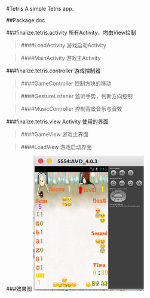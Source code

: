 #Tetris
A simple Tetris app.

##Package doc

###finalize.tetris.activity
所有Activity，均由View绘制

>####LoadActivity
>游戏启动Activity

>####MainActivity
>游戏主Activity

###finalize.tetris.controller
游戏控制器

>####GameController
>控制方块的移动

>####GestureListener
>监听手势，判断方向控制

>####MusicController
>控制背景音乐与音效

###finalize.tetris.view
Activity 使用的界面

>####GameView
>游戏主界面

>####LoadView
>游戏启动界面

###效果图
![Tetris.png](Tetris.png)
